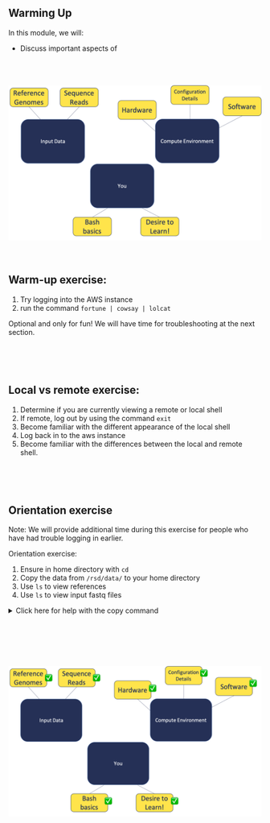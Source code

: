 ## Warming Up

In this module, we will:
* Discuss important aspects of

<br>
<br>
<br>
<img src="images/building-blocks.png" width="800" />
<br>
<br>
<br>

## Warm-up exercise:

1. Try logging into the AWS instance
2. run the command `fortune | cowsay | lolcat`

Optional and only for fun!
We will have time for troubleshooting at the next section.

<br>
<br>
<br>

## Local vs remote exercise:

1. Determine if you are currently viewing a remote or local shell
2. If remote, log out by using the command `exit`
3. Become familiar with the different appearance of the local shell
4. Log back in to the aws instance
5. Become familiar with the differences between the local and remote shell.

<br>
<br>
<br>

## Orientation exercise

Note: We will provide additional time during this exercise for people who have had trouble logging in earlier.

Orientation exercise:

1. Ensure in home directory with `cd`
2. Copy the data from `/rsd/data/` to your home directory
3. Use `ls` to view references
4. Use `ls` to view input fastq files

<details>
<summary>Click here for help with the copy command</summary>

If you had trouble logging in or feel left behind, don't worry.

You can use this command to copy the data into your home directory.

```sh
cp -r /rsd/data ~/
```

Upon success, `ls ~/data/` will show:

```
reads    refs
```

</details>

<br>
<br>
<br>
<br>
<br>
<br>
<img src="images/building-blocks-checkmark.png" width="800" />
<br>
<br>
<br>
<br>
<br>
<br>
<br>
<br>
<br>
<br>
<br>
<br>
<br>
<br>
<br>
